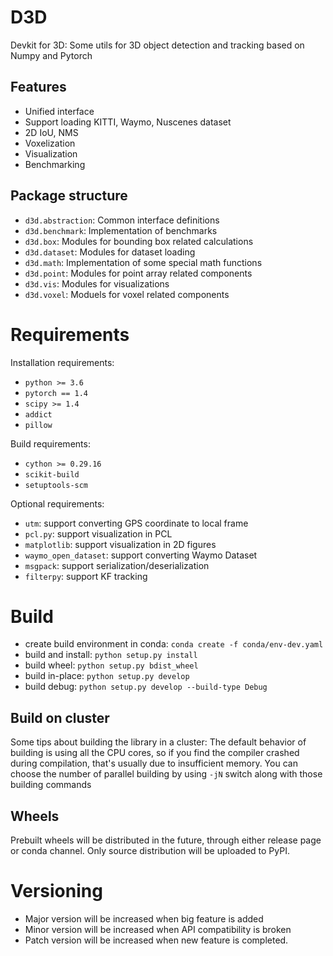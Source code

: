 # D3D
Devkit for 3D: Some utils for 3D object detection and tracking based on Numpy and Pytorch

## Features
- Unified interface
- Support loading KITTI, Waymo, Nuscenes dataset
- 2D IoU, NMS
- Voxelization
- Visualization
- Benchmarking

## Package structure

- `d3d.abstraction`: Common interface definitions
- `d3d.benchmark`: Implementation of benchmarks
- `d3d.box`: Modules for bounding box related calculations
- `d3d.dataset`: Modules for dataset loading
- `d3d.math`: Implementation of some special math functions
- `d3d.point`: Modules for point array related components
- `d3d.vis`: Modules for visualizations
- `d3d.voxel`: Moduels for voxel related components

# Requirements

Installation requirements:
- `python >= 3.6`
- `pytorch == 1.4`
- `scipy >= 1.4`
- `addict`
- `pillow`

Build requirements:
- `cython >= 0.29.16`
- `scikit-build`
- `setuptools-scm`

Optional requirements:
- `utm`: support converting GPS coordinate to local frame
- `pcl.py`: support visualization in PCL
- `matplotlib`: support visualization in 2D figures
- `waymo_open_dataset`: support converting Waymo Dataset
- `msgpack`: support serialization/deserialization
- `filterpy`: support KF tracking

# Build

- create build environment in conda: `conda create -f conda/env-dev.yaml`
- build and install: `python setup.py install`
- build wheel: `python setup.py bdist_wheel`
- build in-place: `python setup.py develop`
- build debug: `python setup.py develop --build-type Debug`

## Build on cluster

Some tips about building the library in a cluster: The default behavior of building is using all the CPU cores, so if you find the compiler crashed during compilation, that's usually due to insufficient memory. You can choose the number of parallel building by using `-jN` switch along with those building commands

## Wheels

Prebuilt wheels will be distributed in the future, through either release page or conda channel. Only source distribution will be uploaded to PyPI.

# Versioning
- Major version will be increased when big feature is added
- Minor version will be increased when API compatibility is broken
- Patch version will be increased when new feature is completed.
